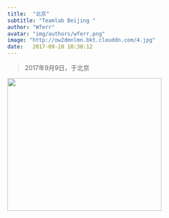 ```yaml
---
title:  "北京"
subtitle: "Teamlab Beijing "
author: "Wferr"
avatar: "img/authors/wferr.png"
image: "http://ow2dmnlmn.bkt.clouddn.com/4.jpg"
date:   2017-09-10 10:30:12
---
```


<blockquote class="blockquote-center">2017年9月9日，于北京</blockquote>

<img align=center width="350" height="300" src="http://ow2dmnlmn.bkt.clouddn.com/8.jpg"/>